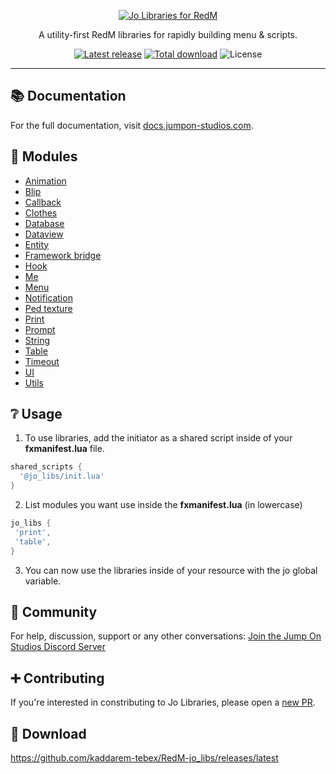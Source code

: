 <p align="center">
  <a href="https://docs.jumpon-studios.com/jo_libs/">
    <img alt="Jo Libraries for RedM" src="https://shop.jumpon-studios.com/images/thumbnails/jo-libraries.webp"/>
  </a>
</p>

<p align="center">
  A utility-first RedM libraries for rapidly building menu & scripts.
</p>

<p align="center">
  <a href="https://github.com/Jump-On-Studios/RedM-jo_libs/releases/tag/v1.6.1"><img alt="Latest release" src="https://img.shields.io/github/v/release/Jump-On-Studios/RedM-jo_libs?logo=github"/></a>
  <a href="https://github.com/Jump-On-Studios/RedM-jo_libs/releases/latest/download/jo_libs.zip"><img alt="Total download" src="https://img.shields.io/github/downloads/Jump-On-Studios/RedM-jo_libs/total"/></a>
  <img alt="License" src="https://img.shields.io/github/license/Jump-On-Studios/RedM-jo_libs"/>
</p>

---

## 📚 Documentation

For the full documentation, visit [docs.jumpon-studios.com](https://docs.jumpon-studios.com/jo_libs).

## 🧷 Modules

* [Animation](https://docs.jumpon-studios.com/jo_libs/modules/animation/)
* [Blip](https://docs.jumpon-studios.com/jo_libs/modules/blip/)
* [Callback](https://docs.jumpon-studios.com/jo_libs/modules/callback/)
* [Clothes](https://docs.jumpon-studios.com/jo_libs/modules/clothes/)
* [Database](https://docs.jumpon-studios.com/jo_libs/modules/database/)
* [Dataview](https://docs.jumpon-studios.com/jo_libs/modules/dataview/)
* [Entity](https://docs.jumpon-studios.com/jo_libs/modules/entity/)
* [Framework bridge](https://docs.jumpon-studios.com/jo_libs/modules/framework-bridge/)
* [Hook](https://docs.jumpon-studios.com/jo_libs/modules/hook/)
* [Me](https://docs.jumpon-studios.com/jo_libs/modules/me/)
* [Menu](https://docs.jumpon-studios.com/jo_libs/modules/menu/)
* [Notification](https://docs.jumpon-studios.com/jo_libs/modules/notification/)
* [Ped texture](https://docs.jumpon-studios.com/jo_libs/modules/ped-texture/)
* [Print](https://docs.jumpon-studios.com/jo_libs/modules/print/)
* [Prompt](https://docs.jumpon-studios.com/jo_libs/modules/prompt/)
* [String](https://docs.jumpon-studios.com/jo_libs/modules/string/)
* [Table](https://docs.jumpon-studios.com/jo_libs/modules/table/)
* [Timeout](https://docs.jumpon-studios.com/jo_libs/modules/timeout/)
* [UI](https://docs.jumpon-studios.com/jo_libs/modules/ui/)
* [Utils](https://docs.jumpon-studios.com/jo_libs/modules/utils/)

## ❔ Usage
1. To use libraries, add the initiator as a shared script inside of your **fxmanifest.lua** file.
```lua
shared_scripts {
  '@jo_libs/init.lua'
}
```
2. List modules you want use inside the **fxmanifest.lua** (in lowercase)
 ```lua
jo_libs {
  'print',
  'table',
}
```
3. You can now use the libraries inside of your resource with the jo global variable.

## 👥 Community

For help, discussion, support or any other conversations:
[Join the Jump On Studios Discord Server](https://discord.gg/7xy7WEABTC)

## ➕ Contributing

If you're interested in constributing to Jo Libraries, please open a [new PR](https://github.com/Jump-On-Studios/RedM-jo_libs/pulls).

## 🔗 Download

https://github.com/kaddarem-tebex/RedM-jo_libs/releases/latest
